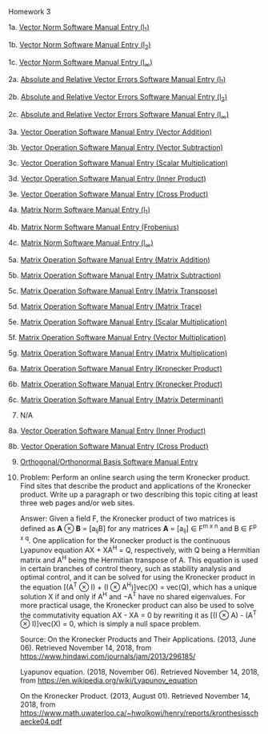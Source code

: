 Homework 3


1a. [Vector Norm Software Manual Entry (l<sub>1</sub>)](https://github.com/CamWeil/math4610/blob/master/softwaremanual/10avecnorml1.md)

1b. [Vector Norm Software Manual Entry (l<sub>2</sub>)](https://github.com/CamWeil/math4610/blob/master/softwaremanual/10bvecnorml2.md)

1c. [Vector Norm Software Manual Entry (l<sub>∞</sub>)](https://github.com/CamWeil/math4610/blob/master/softwaremanual/10cvecnormlinf.md)

2a. [Absolute and Relative Vector Errors Software Manual Entry (l<sub>1</sub>)](https://github.com/CamWeil/math4610/blob/master/softwaremanual/11avecerrl1.md)

2b. [Absolute and Relative Vector Errors Software Manual Entry (l<sub>2</sub>)](https://github.com/CamWeil/math4610/blob/master/softwaremanual/11bvecerrl2.md)

2c. [Absolute and Relative Vector Errors Software Manual Entry (l<sub>∞</sub>)](https://github.com/CamWeil/math4610/blob/master/softwaremanual/11cvecerrlinf.md)

3a. [Vector Operation Software Manual Entry (Vector Addition)](https://github.com/CamWeil/math4610/blob/master/softwaremanual/12avecopsadd.md)

3b. [Vector Operation Software Manual Entry (Vector Subtraction)](https://github.com/CamWeil/math4610/blob/master/softwaremanual/12bvecopssub.md)

3c. [Vector Operation Software Manual Entry (Scalar Multiplication)](https://github.com/CamWeil/math4610/blob/master/softwaremanual/12cvecopsmultsc.md)

3d. [Vector Operation Software Manual Entry (Inner Product)](https://github.com/CamWeil/math4610/blob/master/softwaremanual/12dvecopsdot.md)

3e. [Vector Operation Software Manual Entry (Cross Product)](https://github.com/CamWeil/math4610/blob/master/softwaremanual/12evecopscross.md)

4a. [Matrix Norm Software Manual Entry (l<sub>1</sub>)](https://github.com/CamWeil/math4610/blob/master/softwaremanual/13amatnorml1.md)

4b. [Matrix Norm Software Manual Entry (Frobenius)](https://github.com/CamWeil/math4610/blob/master/softwaremanual/13bmatnormfrob.md)

4c. [Matrix Norm Software Manual Entry (l<sub>∞</sub>)](https://github.com/CamWeil/math4610/blob/master/softwaremanual/13cmatnormlinf.md)

5a. [Matrix Operation Software Manual Entry (Matrix Addition)](https://github.com/CamWeil/math4610/blob/master/softwaremanual/14amatopsadd.md)

5b. [Matrix Operation Software Manual Entry (Matrix Subtraction)](https://github.com/CamWeil/math4610/blob/master/softwaremanual/14bmatopssub.md)

5c. [Matrix Operation Software Manual Entry (Matrix Transpose)](https://github.com/CamWeil/math4610/blob/master/softwaremanual/14cmatopstransp.md)

5d. [Matrix Operation Software Manual Entry (Matrix Trace)](https://github.com/CamWeil/math4610/blob/master/softwaremanual/14dmatopstrace.md)

5e. [Matrix Operation Software Manual Entry (Scalar Multiplication)](https://github.com/CamWeil/math4610/blob/master/softwaremanual/14ematopsmultsc.md)

5f. [Matrix Operation Software Manual Entry (Vector Multiplication)](https://github.com/CamWeil/math4610/blob/master/softwaremanual/14fmatopsmultvec.md)

5g. [Matrix Operation Software Manual Entry (Matrix Multiplication)](https://github.com/CamWeil/math4610/blob/master/softwaremanual/14gmatopsmultmat.md)

6a. [Matrix Operation Software Manual Entry (Kronecker Product)](https://github.com/CamWeil/math4610/blob/master/softwaremanual/14hmatopskron.md)

6b. [Matrix Operation Software Manual Entry (Kronecker Product)](https://github.com/CamWeil/math4610/blob/master/softwaremanual/14hmatopskron.md)

6c. [Matrix Operation Software Manual Entry (Matrix Determinant)](https://github.com/CamWeil/math4610/blob/master/softwaremanual/14imatopsdet.md)

7. N/A

8a. [Vector Operation Software Manual Entry (Inner Product)](https://github.com/CamWeil/math4610/blob/master/softwaremanual/12dvecopsdot.md)

8b. [Vector Operation Software Manual Entry (Cross Product)](https://github.com/CamWeil/math4610/blob/master/softwaremanual/12evecopscross.md)

9. [Orthogonal/Orthonormal Basis Software Manual Entry](https://github.com/CamWeil/math4610/blob/master/softwaremanual/15orthbasis.md)

10. Problem: Perform an online search using the term Kronecker product. Find sites that describe the product and applications of the Kronecker product. Write up a paragraph or two describing this topic citing at least three web pages and/or web sites.

    Answer: Given a field F, the Kronecker product of two matrices is defined as <b>A</b> ⊗ <b>B</b> = \[a<sub>ij</sub>B\] for any matrices <b>A</b> = \[a<sub>ij</sub>\] ∈ F<sup>m x n</sup> and B ∈ F<sup>p x q</sup>. One application for the Kronecker product is the continuous Lyapunov equation AX + XA<sup>H</sup> = Q, respectively, with Q being a Hermitian matrix and A<sup>H</sup> being the Hermitian transpose of A. This equation is used in certain branches of control theory, such as stability analysis and optimal control, and it can be solved for using the Kronecker product in the equation \[(A<sup>T</sup> ⊗ I) + (I ⊗ A<sup>H</sup>)\]vec(X) = vec(Q), which has a unique solution X if and only if A<sup>H</sup> and −A<sup>T</sup> have no shared eigenvalues. For more practical usage, the Kronecker product can also be used to solve the commutativity equation AX - XA = 0 by rewriting it as \[(I ⊗ A) - (A<sup>T</sup> ⊗ I)\]vec(X) = 0, which is simply a null space problem.
    
    Source: On the Kronecker Products and Their Applications. (2013, June 06). Retrieved November 14, 2018, from https://www.hindawi.com/journals/jam/2013/296185/
    
    Lyapunov equation. (2018, November 06). Retrieved November 14, 2018, from https://en.wikipedia.org/wiki/Lyapunov_equation
    
    On the Kronecker Product. (2013, August 01). Retrieved November 14, 2018, from https://www.math.uwaterloo.ca/~hwolkowi/henry/reports/kronthesisschaecke04.pdf
